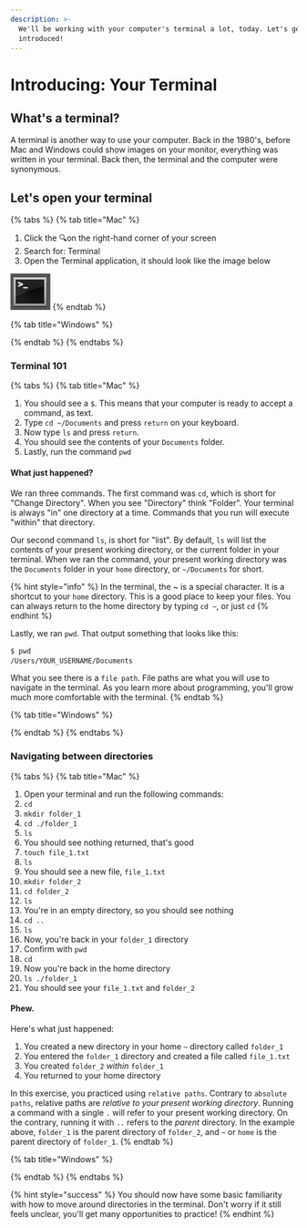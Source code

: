 ```yaml
---
description: >-
  We'll be working with your computer's terminal a lot, today. Let's get
  introduced!
---
```


# Introducing: Your Terminal

## What's a terminal?

A terminal is another way to use your computer. Back in the 1980's, before Mac and Windows could show images on your monitor, everything was written in your terminal. Back then, the terminal and the computer were synonymous.

## Let's open your terminal

{% tabs %}
{% tab title="Mac" %}
1. Click the 🔍on the right-hand corner of your screen
2. Search for: Terminal
3. Open the Terminal application, it should look like the image below 

![The icon for your terminal](../.gitbook/assets/image%20%281%29.png)
{% endtab %}

{% tab title="Windows" %}

{% endtab %}
{% endtabs %}

### Terminal 101

{% tabs %}
{% tab title="Mac" %}
1. You should see a `$`. This means that your computer is ready to accept a command, as text.
2. Type `cd ~/Documents` and press `return` on your keyboard.
3. Now type `ls` and press `return`.
4. You should see the contents of your `Documents` folder.
5. Lastly, run the command `pwd`

#### What just happened?

We ran three commands. The first command was `cd`, which is short for "Change Directory". When you see "Directory" think "Folder". Your terminal is always "in" one directory at a time. Commands that you run will execute "within" that directory.

Our second command `ls`, is short for "list". By default, `ls` will list the contents of your present working directory, or the current folder in your terminal. When we ran the command, your present working directory was the `Documents` folder in your `home` directory, or `~/Documents` for short.

{% hint style="info" %}
In the terminal, the ~ is a special character. It is a shortcut to your `home` directory. This is a good place to keep your files. You can always return to the home directory by typing `cd ~`, or just `cd`
{% endhint %}

Lastly, we ran `pwd`. That output something that looks like this:

```bash
$ pwd
/Users/YOUR_USERNAME/Documents
```

What you see there is a `file path`. File paths are what you will use to navigate in the terminal. As you learn more about programming, you'll grow much more comfortable with the terminal.
{% endtab %}

{% tab title="Windows" %}

{% endtab %}
{% endtabs %}

### Navigating between directories 

{% tabs %}
{% tab title="Mac" %}
1. Open your terminal and run the following commands: 
2. `cd`
3. `mkdir folder_1`
4. `cd ./folder_1`
5. `ls`
6. You should see nothing returned, that's good
7. `touch file_1.txt`
8. `ls`
9. You should see a new file, `file_1.txt`
10. `mkdir folder_2`
11. `cd folder_2`
12. `ls`
13. You're in an empty directory, so you should see nothing
14. `cd ..`
15. `ls`
16. Now, you're back in your `folder_1` directory
17. Confirm with `pwd`
18. `cd`
19. Now you're back in the home directory
20. `ls ./folder_1`
21. You should see your `file_1.txt` and `folder_2`

#### Phew.

Here's what just happened:

1. You created a new directory in your home `~` directory called `folder_1`
2. You entered the `folder_1` directory and created a file called `file_1.txt`
3. You created `folder_2` _within_ `folder_1`
4. You returned to your home directory

In this exercise, you practiced using `relative paths`. Contrary to `absolute paths`, relative paths are _relative to your present working directory_. Running a command with a single `.` will refer to your present working directory. On the contrary, running it with `..` refers to the _parent_ directory. In the example above, `folder_1` is the parent directory of `folder_2`, and `~` or `home` is the parent directory of `folder_1`.
{% endtab %}

{% tab title="Windows" %}

{% endtab %}
{% endtabs %}

{% hint style="success" %}
You should now have some basic familiarity with how to move around directories in the terminal. Don't worry if it still feels unclear, you'll get many opportunities to practice!
{% endhint %}

